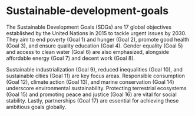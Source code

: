 # Sustainable-development-goals

The Sustainable Development Goals (SDGs) are 17 global objectives established by the United Nations in 2015 to tackle urgent issues by 2030. They aim to end poverty (Goal 1) and hunger (Goal 2), promote good health (Goal 3), and ensure quality education (Goal 4). Gender equality (Goal 5) and access to clean water (Goal 6) are also emphasized, alongside affordable energy (Goal 7) and decent work (Goal 8).

Sustainable industrialization (Goal 9), reduced inequalities (Goal 10), and sustainable cities (Goal 11) are key focus areas. Responsible consumption (Goal 12), climate action (Goal 13), and marine conservation (Goal 14) underscore environmental sustainability. Protecting terrestrial ecosystems (Goal 15) and promoting peace and justice (Goal 16) are vital for social stability. Lastly, partnerships (Goal 17) are essential for achieving these ambitious goals globally.
